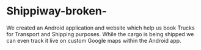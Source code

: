 # Shippiway-broken-
We created an Android application and website which help us book Trucks for Transport and Shipping purposes. While the cargo is being shipped we can even track it live on custom Google maps within the Android app.
